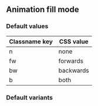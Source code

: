 ## Animation fill mode

<!-- <values.animationFillMode> -->
### Default values
|Classname key|CSS value|
|-------------|---------|
|n            |none     |
|fw           |forwards |
|bw           |backwards|
|b            |both     |

<!-- </values.animationFillMode> -->

<!-- <variants.animationFillMode> -->
### Default variants

<!-- </variants.animationFillMode> -->